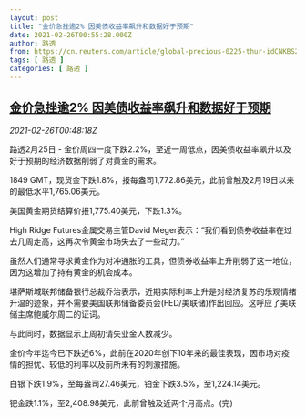 ```yaml
---
layout: post
title: "金价急挫逾2% 因美债收益率飙升和数据好于预期"
date: 2021-02-26T00:55:28.000Z
author: 路透
from: https://cn.reuters.com/article/global-precious-0225-thur-idCNKBS2AQ02P
tags: [ 路透 ]
categories: [ 路透 ]
---
```

<!--1614300928000-->
[金价急挫逾2% 因美债收益率飙升和数据好于预期](https://cn.reuters.com/article/global-precious-0225-thur-idCNKBS2AQ02P)
------

<div>
<div><i>2021-02-26T00:48:18Z</i></div><p>路透2月25日 - 金价周四一度下跌2.2%，至近一周低点，因美债收益率飙升以及好于预期的经济数据削弱了对黄金的需求。</p><p>1849 GMT，现货金下跌1.8%，报每盎司1,772.86美元，此前曾触及2月19日以来的最低水平1,765.06美元。</p><p>美国黄金期货结算价报1,775.40美元，下跌1.3%。</p><p>High Ridge Futures金属交易主管David Meger表示：“我们看到债券收益率在过去几周走高，这再次令黄金市场失去了一些动力。”</p><p>虽然人们通常寻求黄金作为对冲通胀的工具，但债券收益率上升削弱了这一地位，因为这增加了持有黄金的机会成本。</p><p>堪萨斯城联邦储备银行总裁乔治表示，近期实际利率上升是对经济复苏的乐观情绪升温的迹象，并不需要美国联邦储备委员会(FED/美联储)作出回应。这呼应了美联储主席鲍威尔周二的证词。</p><p>与此同时，数据显示上周初请失业金人数减少。</p><p>金价今年迄今已下跌近6%，此前在2020年创下10年来的最佳表现，因市场对疫情的担忧、较低的利率以及前所未有的刺激措施。</p><p>白银下跌1.9%，至每盎司27.46美元，铂金下跌3.5%，至1,224.14美元。</p><p>钯金跌1.1%，至2,408.98美元，此前曾触及近两个月高点。(完)</p>
</div>
